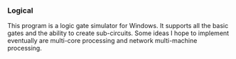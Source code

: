 ### Logical

This program is a logic gate simulator for Windows. It supports all the basic gates and the ability to create sub-circuits. Some ideas I hope to implement eventually are multi-core processing and network multi-machine processing.